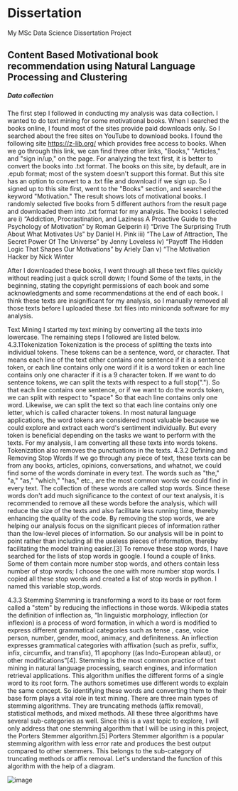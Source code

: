 # Dissertation
My MSc Data Science Dissertation Project
## Content Based Motivational book recommendation using Natural Language Processing and Clustering
##### Data collection
The first step I followed in conducting my analysis was data collection. I wanted 
to do text mining for some motivational books. When I searched the books online, 
I found most of the sites provide paid downloads only. So I searched about the 
free sites on YouTube to download books. I found the following site https://z-lib.org/
which provides free access to books. When we go through this link, we can find 
three other links, "Books," "Articles," and "sign in/up," on the page. For analyzing 
the text first, it is better to convert the books into .txt format. The books on this 
site, by default, are in .epub format; most of the system doesn't support this 
format. But this site has an option to convert to a .txt file and download if we sign 
up. So I signed up to this site first, went to the "Books" section, and searched the 
keyword "Motivation." The result shows lots of motivational books. I randomly 
selected five books from 5 different authors from the result page and downloaded 
them into .txt format for my analysis. The books I selected are 
i) “Addiction, Procrastination, and Laziness A Proactive Guide to the 
Psychology of Motivation” by Roman Gelperin
ii) “Drive The Surprising Truth About What Motivates Us" by Daniel H. Pink 
iii) “The Law of Attraction, The Secret Power Of The Universe” by Jenny 
Loveless
iv) “Payoff The Hidden Logic That Shapes Our Motivations” by Ariely Dan
v) “The Motivation Hacker by Nick Winter

After I downloaded these books, I went through all these text files quickly without 
reading just a quick scroll down; I found Some of the texts, in the beginning, 
stating the copyright permissions of each book and some acknowledgments and 
some recommendations at the end of each book. I think these texts are 
insignificant for my analysis, so I manually removed all those texts before I 
uploaded these .txt files into miniconda software for my analysis.

Text Mining
I started my text mining by converting all the texts into lowercase. The remaining 
steps I followed are listed below.
4.3.1Tokenization
Tokenization is the process of splitting the texts into individual tokens. These 
tokens can be a sentence, word, or character. That means each line of the text 
either contains one sentence if it is a sentence token, or each line contains only 
one word if it is a word token or each line contains only one character if it is a 
9
character token. If we want to do sentence tokens, we can split the texts with 
respect to a full stop("."). So that each line contains one sentence, or if we want 
to do the words token, we can split with respect to "space" So that each line 
contains only one word. Likewise, we can split the text so that each line contains 
only one letter, which is called character tokens. In most natural language 
applications, the word tokens are considered most valuable because we could 
explore and extract each word's sentiment individually. But every token is 
beneficial depending on the tasks we want to perform with the texts. For my 
analysis, I am converting all these texts into words tokens. Tokenization also 
removes the punctuations in the texts.
4.3.2 Defining and Removing Stop Words
If we go through any piece of text, these texts can be from any books, 
articles, opinions, conversations, and whatnot, we could find some of the words 
dominate in every text. The words such as "the," "a," "as," "which," "has," etc., 
are the most common words we could find in every text. The collection of these 
words are called stop words. Since these words don't add much significance to 
the context of our text analysis, it is recommended to remove all these words 
before the analysis, which will reduce the size of the texts and also facilitate less 
running time, thereby enhancing the quality of the code. By removing the stop 
words, we are helping our analysis focus on the significant pieces of information 
rather than the low-level pieces of information. So our analysis will be in point to 
point rather than including all the useless pieces of information, thereby 
facilitating the model training easier.[3]
To remove these stop words, I have searched for the lists of stop words 
in google. I found a couple of links. Some of them contain more number stop 
words, and others contain less number of stop words; I choose the one with more 
number stop words. I copied all these stop words and created a list of stop words 
in python. I named this variable stop_words.


4.3.3 Stemming
Stemming is transforming a word to its base or root form called a "stem" by 
reducing the inflections in those words. Wikipedia states the definition of 
inflection as, “In linguistic morphology, inflection (or inflexion) is a process 
of word formation, in which a word is modified to express different grammatical 
categories such as tense , case, voice person, number, gender, mood, animacy, 
and definiteness. An inflection expresses grammatical categories with affixation 
(such as prefix, suffix, infix, circumfix, and transfix), 
11
apophony ((as Indo-European ablaut), or other modifications”[4].
Stemming is the most common practice of text mining in natural language 
processing, search engines, and information retrieval applications. This 
algorithm unifies the different forms of a single word to its root form. The 
authors sometimes use different words to explain the same concept. So 
identifying these words and converting them to their base form plays a vital role 
in text mining.
There are three main types of stemming algorithms. They are truncating methods 
(affix removal), statistical methods, and mixed methods. All these three 
algorithms have several sub-categories as well. Since this is a vast topic to 
explore, I will only address that one stemming algorithm that I will be using in 
this project, the Porters Stemmer algorithm.[5] 
Porters Stemmer algorithm is a popular stemming algorithm with less error 
rate and produces the best output compared to other stemmers. This belongs to 
the sub-category of truncating methods or affix removal. Let's understand the 
function of this algorithm with the help of a diagram.

![image](https://user-images.githubusercontent.com/76818040/144921572-8cd0fed4-48cd-4f80-b435-9ba4a831540c.png)
